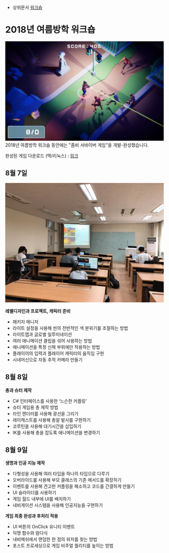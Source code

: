 <!-- TITLE: 2018 년 여름방학 -->
<!-- SUBTITLE: 2018 년 여름방학 워크숍 기록 -->


- 상위문서 [워크숍](/워크숍)
# 2018년 여름방학 워크숍

![Screenshot 2018 07 19 00 16 21](/uploads/screenshot-2018-07-19-00-16-21.png "Screenshot 2018 07 19 00 16 21")
2018년 여름방학 워크숍 동안에는 "좀비 서바이버 게임"을 개발-완성했습니다.

완성된 게임 다운로드 (맥/리눅스) : [링크](https://retro-book.itch.io/zombie)

## 8월 7일
![Img 0813](/uploads/img-0813.jpg "Img 0813")

**레벨디자인과 프로젝트, 캐릭터 준비**

* 패키지 매니저
* 라이트 설정을 사용해 씬의 전반적인 색 분위기를 조절하는 방법
* 라이트맵과 글로벌 일루미네이션
* 여러 애니메이션 클립을 섞어 사용하는 방법
* 애니메이션을 특정 신체 부위에만 적용하는 방법
* 플레이어의 입력과 플레이어 캐릭터의 움직임 구현
* 시네머신으로 자동 추적 카메라 만들기



## 8월 8일

**총과 슈터 제작**

* C# 인터페이스를 사용한 ‘느슨한 커플링’
* 슈터 게임용 총 제작 방법
* 라인 렌더러를 사용해 광선을 그리기
* 레이캐스트를 사용해 총알 발사를 구현하기
* 코루틴을 사용해 대기시간을 삽입하기
* IK를 사용해 총을 잡도록 애니메이션을 변경하기


## 8월 9일

**생명과 인공 지능 제작**

* 다형성을 사용해 여러 타입을 하나의 타입으로 다루기
* 오버라이드를 사용해 부모 클래스의 기존 메서드를 확장하기
* 이벤트를 사용해 견고한 커플링을 해소하고 코드를 간결하게 만들기
* UI 슬라이더를 사용하기
* 게임 월드 내부에 UI를 배치하기
* 내비게이션 시스템을 사용해 인공지능을 구현하기

**게임 최종 완성과 후처리 적용**

* UI 버튼의 OnClick 유니티 이벤트
* 익명 함수와 람다식
* 내비메쉬에서 랜덤한 한 점의 위치를 찾는 방법
* 포스트 프로세싱으로 게임 비주얼 퀄리티를 높이는 방법

